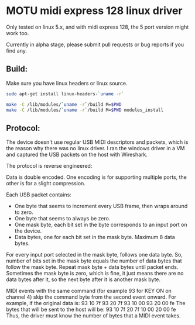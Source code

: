 MOTU midi express 128 linux driver
==================================

Only tested on linux 5.x, and with midi express 128, the 5 port version might work too.

Currently in alpha stage, please submit pull requests or bug reports if you find any.

Build:
------

Make sure you have linux headers or linux source.

```bash
sudo apt-get install linux-headers-`uname -r`
```

```bash
make -C /lib/modules/`uname -r`/build M=$PWD
make -C /lib/modules/`uname -r`/build M=$PWD modules_install
```

Protocol:
---------

The device doesn't use regular USB MIDI descriptors and packets, which is the reason why there was no linux driver.
I ran the windows driver in a VM and captured the USB packets on the host with Wireshark.

The protocol is reverse engineered:

Data is double encoded. One encoding is for supporting multiple ports, the other is for a slight compression.

Each USB packet contains:
- One byte that seems to increment every USB frame, then wraps around to zero.
- One byte that seems to always be zero.
- One mask byte, each bit set in the byte corresponds to an input port on the device.
- Data bytes, one for each bit set in the mask byte. Maximum 8 data bytes.

For every input port selected in the mask byte, follows one data byte.
So, number of bits set in the mask byte equals
the number of data bytes that follow the mask byte.
Repeat mask byte + data bytes until packet ends.
Sometimes the mask byte is zero, which is fine,
it just means there are no data bytes after  it,
so the next byte after it is another mask byte.

MIDI events with the same command (for example 93 for KEY ON on channel 4)
skip the command byte from the second event onward.
For example, if the original data is:
93 10 7f 93 20 7f 93 10 00 93 20 00 fe
The bytes that will be sent to the host will be:
93 10 7f 20 7f 10 00 20 00 fe
Thus, the driver must know the number of bytes that a MIDI event takes.
